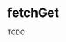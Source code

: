fetchGet
=========================================================================================

TODO
